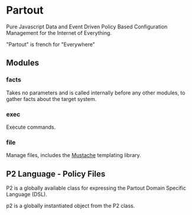 Partout
=======

Pure Javascript Data and Event Driven Policy Based Configuration Management for the Internet of Everything.

"Partout" is french for "Everywhere"

Modules
-------

### facts
Takes no parameters and is called internally before any other modules, to gather facts about the target system.

### exec
Execute commands.

### file
Manage files, includes the [Mustache](https://github.com/janl/mustache.js) templating library.

P2 Language - Policy Files
--------------------------

P2 is a globally available class for expressing the Partout Domain Specific Language (DSL).

p2 is a globally instantiated object from the P2 class.
